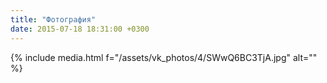 ```yaml
---
title: "Фотография"
date: 2015-07-18 18:31:00 +0300
---
```



{% include media.html f="/assets/vk_photos/4/SWwQ6BC3TjA.jpg" alt="" %}
